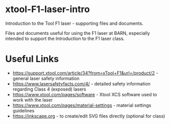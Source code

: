 # xtool-F1-laser-intro
Introduction to the Tool F1 laser - supporting files and documents.

Files and documents useful for using the F1 laser at BARN, especially intended to support the Introduction to the F1 laser class.

# Useful Links

  - https://support.xtool.com/article/34?from=xTool+F1&url=/product/2 - general laser safety information
  - https://www.lasersafetyfacts.com/4/ - detailed safety information regarding Class 4 (exposed) lasers
  - https://www.xtool.com/pages/software - Xtool XCS software used to work with the laser
  - https://www.xtool.com/pages/material-settings - material settings guidelines
  - https://inkscape.org - to create/edit SVG files directly (optional for class)
